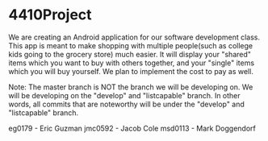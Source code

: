 # 4410Project
We are creating an Android application for our software development class. This app is meant to make shopping with multiple people(such as college kids going to the grocery store) much easier. It will display your "shared" items which you want to buy with others together, and your "single" items which you will buy yourself. We plan to implement the cost to pay as well.

Note: The master branch is NOT the branch we will be developing on. We will be developing on the "develop" and "listcapable" branch. In other words, all commits that are noteworthy will be under the "develop" and "listcapable" branch.

eg0179 - Eric Guzman jmc0592 - Jacob Cole msd0113 - Mark Doggendorf
